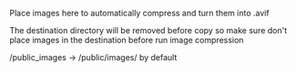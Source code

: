 Place images here to automatically compress and turn them into .avif

The destination directory will be removed before copy so make sure don't place images in the destination before run image compression

/public_images -> /public/images/ by default
